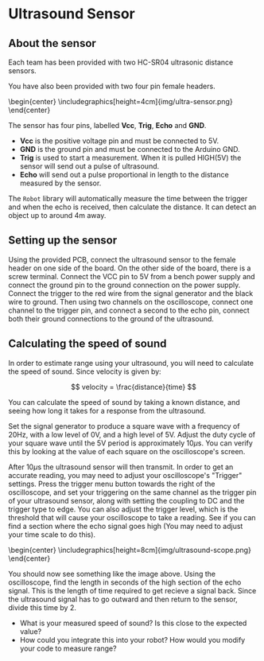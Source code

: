 # Ultrasound Sensor

## About the sensor

Each team has been provided with two HC-SR04 ultrasonic distance sensors.

You have also been provided with two four pin female headers.

\begin{center}  \includegraphics[height=4cm]{img/ultra-sensor.png} \end{center}

The sensor has four pins, labelled **Vcc**, **Trig**, **Echo** and **GND**.

* **Vcc** is the positive voltage pin and must be connected to 5V.
* **GND** is the ground pin and must be connected to the Arduino GND.
* **Trig** is used to start a measurement. When it is pulled HIGH(5V) the sensor will send out a pulse of ultrasound.
* **Echo** will send out a pulse proportional in length to the distance measured by the sensor.

The `Robot` library will automatically measure the time between the trigger and when the echo is received, then calculate the distance. It can detect an object up to around 4m away.

## Setting up the sensor

Using the provided PCB, connect the ultrasound sensor to the female header on one side of the board. On the other side of the board, there is a screw terminal. Connect the VCC pin to 5V from a bench power supply and connect the ground pin to the ground connection on the power supply. Connect the trigger to the red wire from the signal generator and the black wire to ground. Then using two channels on the oscilloscope, connect one channel to the trigger pin, and connect a second to the echo pin, connect both their ground connections to the ground of the ultrasound.

[docs]: https://docs.sourcebots.org

## Calculating the speed of sound

In order to estimate range using your ultrasound, you will need to calculate the speed of sound. Since velocity is given by:

$$ velocity = \frac{distance}{time} $$

You can calculate the speed of sound by taking a known distance, and seeing how long it takes for a response from the ultrasound. 

Set the signal generator to produce a square wave with a frequency of 20Hz, with a low level of 0V, and a high level of 5V. Adjust the duty cycle of your square wave until the 5V period is approximately 10$\mu$s. You can verify this by looking at the value of each square on the oscilloscope's screen.

After 10$\mu$s the ultrasound sensor will then transmit. In order to get an accurate reading, you may need to adjust your oscilloscope's "Trigger" settings. Press the trigger menu button towards the right of the oscilloscope, and set your triggering on the same channel as the trigger pin of your ultrasound sensor, along with setting the coupling to DC and the trigger type to edge. You can also adjust the trigger level, which is the threshold that will cause your oscilloscope to take a reading. See if you can find a section where the echo signal goes high (You may need to adjust your time scale to do this).

\begin{center} \includegraphics[height=8cm]{img/ultrasound-scope.png} \end{center}

You should now see something like the image above. Using the oscilloscope, find the length in seconds of the high section of the echo signal. This is the length of time required to get recieve a signal back. Since the ultrasound signal has to go outward and then return to the sensor, divide this time by 2.

- What is your measured speed of sound? Is this close to the expected value?
- How could you integrate this into your robot? How would you modify your code to measure range?
